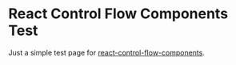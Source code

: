 # React Control Flow Components Test

Just a simple test page for [react-control-flow-components](https://www.npmjs.com/package/react-control-flow-components).
